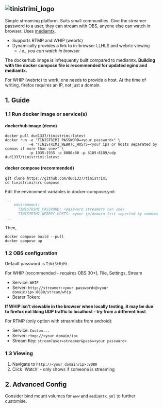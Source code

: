 ![tinistrimi_logo](https://github.com/dud1337/TiNiStRiMi/assets/5631021/b9d17de4-61b4-48fe-b7ea-d41413990547)
---
Simple streaming platform. Suits small communities. Give the streamer password 
to a user, they can stream with OBS, anyone else can watch in browser. Uses [mediamtx](https://github.com/bluenviron/mediamtx).

* Supports RTMP and WHIP (webrtc)
* Dynamically provides a link to in-browser LLHLS and webrtc viewing
    * *i.e., you can watch in browser*

The dockerhub image is infrequently built compared to mediamtx. **Building with the docker compose file is recommended for updated nginx and mediamtx.**

For WHIP (webrtc) to work, one needs to provide a host. At the time of writing, firefox requires an IP, not just a domain.

## 1. Guide

### 1.1 Run docker image or service(s)
#### dockerhub image (demo)

```
docker pull dud1337/tinistrimi:latest
docker run -e "TINISTRIMI_PASSWORD=<your password>" \
           -e "TINISTRIMI_WEBRTC_HOSTS=<your ips or hosts separated by commas if more than one>" \
           -p 1935:1935 -p 8080:80 -p 8189:8189/udp dud1337/tinistrimi:latest
```

#### docker compose (recommended) 
```
git clone https://github.com/dud1337/tinistrimi
cd tinistrimi/src-compose
```
Edit the environment variables in docker-compose.yml:
```yml
...
    environment:
      TINISTRIMI_PASSWORD: <password streamers can use>
      TINISTRIMI_WEBRTC_HOSTS: <your ip/domain list separted by commas> # e.g. 192.168.1.15,yourstream.com
...
```
Then, 
```
docker compose build --pull
docker compose up
```

### 1.2 OBS configuration
Default password is `TiNiStRiMi`.

For WHIP (recommended - requires OBS 30+), File, Settings, Stream
* Service: `WHIP`
* Server: `http://streamer:<your password>@<your domain/ip>:8080/stream/whip`
* Bearer Token:

**If WHIP isn't viewable in the browser when locally testing, it may be due to firefox not liking UDP traffic to localhost - try from a different host**

For RTMP (only option with streamlabs from android):
* Service: `Custom...`
* Server: `rtmp://<your domain/ip>`
* Stream Key: `stream?user=streamer&pass=<your password>`

### 1.3 Viewing
1. Navigate to `http://<your domain/ip>:8080`
2. Click 'Watch' - only shows if someone is streaming

## 2. Advanced Config
Consider bind mount volumes for `www` and `mediamtx.yml` to further customise.
